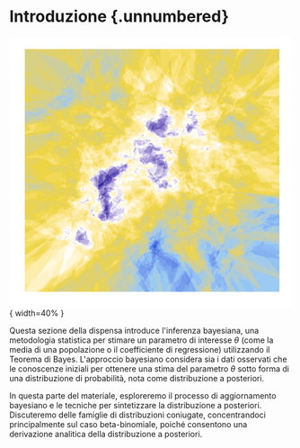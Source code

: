 # Introduzione {.unnumbered}

![](../../figures/art_1.png){ width=40% } 

Questa sezione della dispensa introduce l'inferenza bayesiana, una metodologia statistica per stimare un parametro di interesse $\theta$ (come la media di una popolazione o il coefficiente di regressione) utilizzando il Teorema di Bayes. L'approccio bayesiano considera sia i dati osservati che le conoscenze iniziali per ottenere una stima del parametro $\theta$ sotto forma di una distribuzione di probabilità, nota come distribuzione a posteriori.

In questa parte del materiale, esploreremo il processo di aggiornamento bayesiano e le tecniche per sintetizzare la distribuzione a posteriori. Discuteremo delle famiglie di distribuzioni coniugate, concentrandoci principalmente sul caso beta-binomiale, poiché consentono una derivazione analitica della distribuzione a posteriori. 
